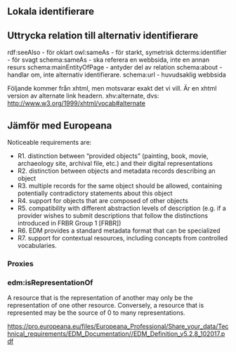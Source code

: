## Lokala identifierare

## Uttrycka relation till alternativ identifierare
rdf:seeAlso - för oklart
owl:sameAs - för starkt, symetrisk
dcterms:identifier - för svagt
schema:sameAs - ska referera en webbsida, inte en annan resurs
schema:mainEntityOfPage - antyder del av relation
schema:about - handlar om, inte alternativ identifierare.
schema:url - huvudsaklig webbsida

Följande kommer från xhtml, men motsvarar exakt det vi vill. Är en xhtml version av alternate link headern.
xhv:alternate, dvs:
http://www.w3.org/1999/xhtml/vocab#alternate


## Jämför med Europeana

Noticeable requirements are:
- R1. distinction between “provided objects” (painting, book, movie, archaeology site,
  archival file, etc.) and their digital representations
- R2. distinction between objects and metadata records describing an object
- R3. multiple records for the same object should be allowed, containing potentially
  contradictory statements about this object
- R4. support for objects that are composed of other objects
- R5. compatibility with different abstraction levels of description (e.g. if a provider wishes
  to submit descriptions that follow the distinctions introduced in FRBR Group 1 [FRBR])
- R6. EDM provides a standard metadata format that can be specialized
- R7. support for contextual resources, including concepts from controlled vocabularies.


### Proxies

### edm:isRepresentationOf
A resource that is the representation of another may only be the
representation of one other resource. Conversely, a resource that is
represented may be the source of 0 to many representations.

https://pro.europeana.eu/files/Europeana_Professional/Share_your_data/Technical_requirements/EDM_Documentation//EDM_Definition_v5.2.8_102017.pdf

